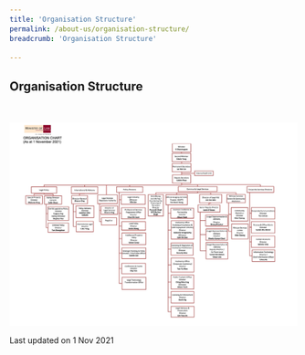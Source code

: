 ```yaml
---
title: 'Organisation Structure'
permalink: /about-us/organisation-structure/
breadcrumb: 'Organisation Structure'

---
```



Organisation Structure
---

<div class="image">
  <a href="/files/MinLaw_Organisation_Structure_01Nov2021.pdf">
    <br>
    <br>
    <img src="/images/MinLaw_Organisation_Structure_01Nov2021.jpg" title="Organisation Structure" alt="Organisation Structure">
  </a>
</div>

<p class="right-side-updated">Last updated on 1 Nov 2021</p>
